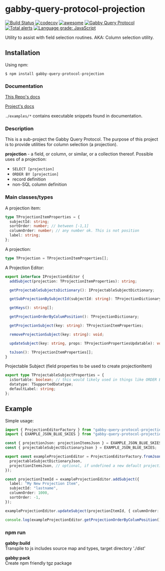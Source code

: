 # gabby-query-protocol-projection

[![Build Status](https://app.travis-ci.com/terary/typescript-travis-trial-do-not-use.svg?branch=main)](https://app.travis-ci.com/terary/typescript-travis-trial-do-not-use)
[![codecov](https://codecov.io/gh/terary/gabby-query-protocol-projection/branch/main/graph/badge.svg?token=EOCDJS5RWC)](https://codecov.io/gh/terary/gabby-query-protocol-projection)
[![awesome](https://img.shields.io/badge/awesome-100%25-blue)](https://github.com/terary/typescript-travis-trial-do-not-use)
[![Gabby Query Protocol](https://img.shields.io/badge/GQP-projection-blue)](https://github.com/terary/typescript-travis-trial-do-not-use)
[![Total alerts](https://img.shields.io/lgtm/alerts/g/terary/gabby-query-protocol-projection.svg?logo=lgtm&logoWidth=18)](https://lgtm.com/projects/g/terary/gabby-query-protocol-projection/alerts/)
[![Language grade: JavaScript](https://img.shields.io/lgtm/grade/javascript/g/terary/gabby-query-protocol-projection.svg?logo=lgtm&logoWidth=18)](https://lgtm.com/projects/g/terary/gabby-query-protocol-projection/context:javascript)

Utility to assist with field selection routines. AKA: Column selection utility.

## Installation

Using npm:

`$ npm install gabby-query-protocol-projection`

### Documentation

[This Repo's docs](https://terary.github.io/gabby-query-protocol-projection/)

[Project's docs](https://terary.github.io/gabby-query-protocol-www/)

`./examples/*` contains executable snippets found in documentation.

### Description

This is a sub-project the Gabby Query Protocol. The purpose of this project is to provide utilities for column selection (a projection).

**projection** - a field, or column, or similar, or a collection thereof.
Possible uses of a projection:

- `SELECT [projection]`
- `ORDER BY [projection]`
- record definition
- non-SQL column definition

### Main classes/types

A projection item:

```ts
type TProjectionItemProperties = {
  subjectId: string;
  sortOrder: number; // between [-1,1]
  columnOrder: number; // any number ok. This is not position
  label: string;
};
```

A projection:

```ts
type TProjection = TProjectionItemProperties[];
```

A Projection Editor:

```ts
export interface IProjectionEditor {
  addSubject(projection: TProjectionItemProperties): string;

  getProjectableSubjectsDictionary(): IProjectableSubjectDictionary;

  getSubProjectionBySubjectId(subjectId: string): TProjectionDictionary;

  getKeys(): string[];

  getProjectionOrderByColumPosition(): TProjectionDictionary;

  getProjectionSubject(key: string): TProjectionItemProperties;

  removeProjectionSubject(key: string): void;

  updateSubject(key: string, props: TProjectionPropertiesUpdatable): void;

  toJson(): TProjectionItemProperties[];
}
```

Projectable Subject (field properties to be used to create projectionItem)

```ts
export type TProjectableSubjectProperties = {
  isSortable: boolean; // this would likely used in things like ORDER BY
  datatype: TSupportedDatatype;
  defaultLabel: string;
};
```

## Example

Simple usage:

```ts
import { ProjectionEditorFactory } from "gabby-query-protocol-projection";
import { EXAMPLE_JSON_BLUE_SKIES } from "gabby-query-protocol-projection";

const { projectionJson: projectionItemsJson } = EXAMPLE_JSON_BLUE_SKIES;
const { projectableSubjectDictionaryJson } = EXAMPLE_JSON_BLUE_SKIES;

export const exampleProjectionEditor = ProjectionEditorFactory.fromJson({
  projectableSubjectDictionaryJson,
  projectionItemsJson, // optional, if undefined a new default projection created
});

const projectionItemId = exampleProjectionEditor.addSubject({
  label: "My New Projection Item",
  subjectId: "lastname",
  columnOrder: 1000,
  sortOrder: -1,
});

exampleProjectionEditor.updateSubject(projectionItemId, { columnOrder: 10 });

console.log(exampleProjectionEditor.getProjectionOrderByColumPosition());
```

### npm run

**gabby:build**  
Transpile to js includes source map
and types, target directory './dist'

**gabby:pack**  
Create npm friendly tgz package

